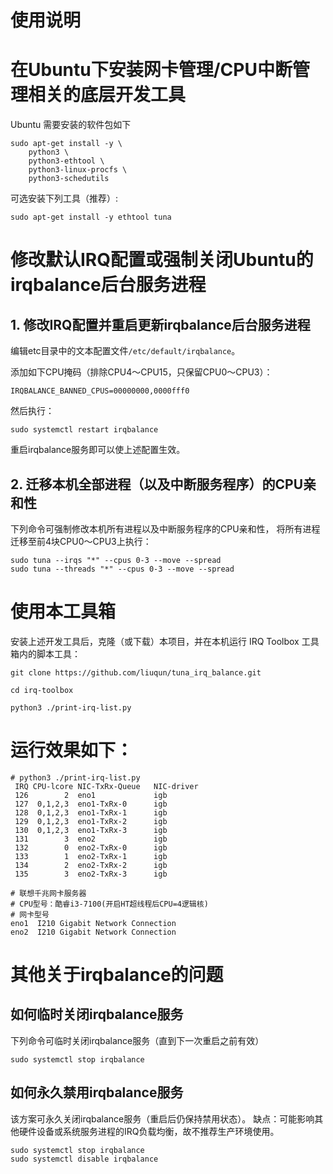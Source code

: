 # 使用说明

# 在Ubuntu下安装网卡管理/CPU中断管理相关的底层开发工具
Ubuntu 需要安装的软件包如下

```
sudo apt-get install -y \
    python3 \
    python3-ethtool \
    python3-linux-procfs \
    python3-schedutils
```

可选安装下列工具（推荐）:
```
sudo apt-get install -y ethtool tuna
```

# 修改默认IRQ配置或强制关闭Ubuntu的irqbalance后台服务进程

## 1. 修改IRQ配置并重启更新irqbalance后台服务进程
编辑etc目录中的文本配置文件`/etc/default/irqbalance`。

添加如下CPU掩码（排除CPU4～CPU15，只保留CPU0～CPU3）：
```
IRQBALANCE_BANNED_CPUS=00000000,0000fff0
```

然后执行：

    sudo systemctl restart irqbalance

重启irqbalance服务即可以使上述配置生效。

## 2. 迁移本机全部进程（以及中断服务程序）的CPU亲和性
下列命令可强制修改本机所有进程以及中断服务程序的CPU亲和性，
将所有进程迁移至前4块CPU0～CPU3上执行：
```
sudo tuna --irqs "*" --cpus 0-3 --move --spread
sudo tuna --threads "*" --cpus 0-3 --move --spread
```


# 使用本工具箱
安装上述开发工具后，克隆（或下载）本项目，并在本机运行 IRQ Toolbox 工具箱内的脚本工具：

```
git clone https://github.com/liuqun/tuna_irq_balance.git

cd irq-toolbox

python3 ./print-irq-list.py
```

# 运行效果如下：

```
# python3 ./print-irq-list.py 
 IRQ CPU-lcore NIC-TxRx-Queue   NIC-driver
 126        2  eno1             igb
 127  0,1,2,3  eno1-TxRx-0      igb
 128  0,1,2,3  eno1-TxRx-1      igb
 129  0,1,2,3  eno1-TxRx-2      igb
 130  0,1,2,3  eno1-TxRx-3      igb
 131        3  eno2             igb
 132        0  eno2-TxRx-0      igb
 133        1  eno2-TxRx-1      igb
 134        2  eno2-TxRx-2      igb
 135        3  eno2-TxRx-3      igb  

# 联想千兆网卡服务器
# CPU型号：酷睿i3-7100(开启HT超线程后CPU=4逻辑核)
# 网卡型号
eno1  I210 Gigabit Network Connection
eno2  I210 Gigabit Network Connection
```

# 其他关于irqbalance的问题

## 如何临时关闭irqbalance服务
下列命令可临时关闭irqbalance服务（直到下一次重启之前有效）
```
sudo systemctl stop irqbalance
```

## 如何永久禁用irqbalance服务
该方案可永久关闭irqbalance服务（重启后仍保持禁用状态）。
缺点：可能影响其他硬件设备或系统服务进程的IRQ负载均衡，故不推荐生产环境使用。
```
sudo systemctl stop irqbalance
sudo systemctl disable irqbalance
```
